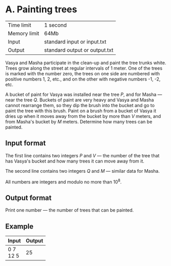 # A. Painting trees
<table>
  <tr>
      <td>Time limit</td>
      <td>1 second</td>
  </tr>
  <tr>
      <td>Memory limit</td>
      <td>64Mb</td>
  </tr>
  <tr>
      <td>Input</td>
      <td>standard input or input.txt</td>
  </tr>
  <tr>
      <td>Output</td>
      <td>standard output or output.txt</td>
  </tr>
</table>

Vasya and Masha participate in the clean-up and paint the tree trunks white. Trees grow along the street at regular intervals
of 1 meter. One of the trees is marked with the number zero, the trees on one side are numbered with positive numbers 1, 2, etc.,
and on the other with negative numbers -1, -2, etc.  

A bucket of paint for Vasya was installed near the tree <i>P</i>, and for Masha — near the tree <i>Q</i>. Buckets of paint are very heavy and Vasya
and Masha cannot rearrange them, so they dip the brush into the bucket and go to paint the tree with this brush. Paint on a brush from a bucket of Vasya 
it dries up when it moves away from the bucket by more than <i>V</i> meters, and from Masha's bucket by <i>M</i> meters. Determine how many trees can be painted.

## Input format
The first line contains two integers <i>P</i> and <i>V</i> — the number of the tree that has Vasya's bucket and how many trees it can move away from it.  

The second line contains two integers <i>Q</i> and <i>M</i> — similar data for Masha.  

All numbers are integers and modulo no more than 10<sup>8</sup>.

## Output format
Print one number — the number of trees that can be painted.

## Example
| Input        | Output |
|:-------------|:-------|
| 0 7</br>12 5 | 25     |
